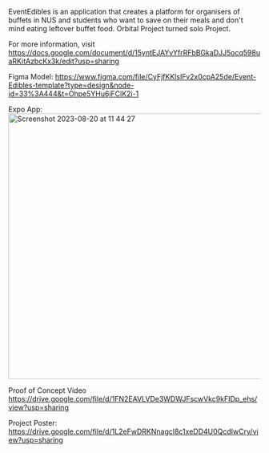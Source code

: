 EventEdibles is an application that creates a platform for organisers of buffets in NUS and students who want to save on their meals and don't mind eating leftover buffet food. Orbital Project turned solo Project.

For more information, visit https://docs.google.com/document/d/15yntEJAYvYfrRFbBGkaDJJ5ocq598uaRKitAzbcKx3k/edit?usp=sharing

Figma Model: https://www.figma.com/file/CyFjfKKlsIFv2x0cpA25de/Event-Edibles-template?type=design&node-id=33%3A444&t=Ohpe5YHu6jFClK2i-1

Expo App: 
<img width="530" alt="Screenshot 2023-08-20 at 11 44 27" src="https://github.com/c-wenlong/event_edibles_orbital_2023/assets/122634467/a1f7ab47-22f4-4bf4-afad-e68f4015de30">


Proof of Concept Video
https://drive.google.com/file/d/1FN2EAVLVDe3WDWJFscwVkc9kFIDp_ehs/view?usp=sharing

Project Poster:
https://drive.google.com/file/d/1L2eFwDRKNnagcl8c1xeDD4U0QcdIwCry/view?usp=sharing 

